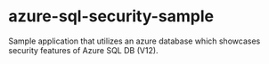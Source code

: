 # azure-sql-security-sample
Sample application that utilizes an azure database which showcases security features of Azure SQL DB (V12).
